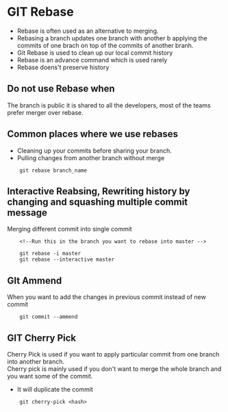 # GIT Rebase

* Rebase is often used as an alternative to merging.
* Rebasing a branch updates one branch with another b applying the commits of one brach on top of the commits of  another branh.
* Git Rebase is used to clean up our local commit history
* Rebase is an advance command which is used rarely
* Rebase doens't preserve history

## Do not use Rebase when

The branch is public it is shared to all the developers, most of the teams prefer merger over rebase.

## Common places where we use rebases

* Cleaning up your commits before sharing your branch.
* Pulling changes from another branch without merge

```git
    git rebase branch_name
```

## Interactive Reabsing, Rewriting history by changing and squashing multiple commit message

Merging different commit into single commit

```git
    <!--Run this in the branch you want to rebase into master -->

    git rebase -i master
    git rebase --interactive master
```

## GIt Ammend

When you want to add the changes in previous commit instead of new commit

```git
    git commit --ammend
```

## GIT Cherry Pick

Cherry Pick is used if you want to apply particular commit from one branch into another branch.  
Cherry pick is mainly used if you don't want to merge the whole branch and you want some of the commit.

* It will duplicate the commit

```git
    git cherry-pick <hash>
```

